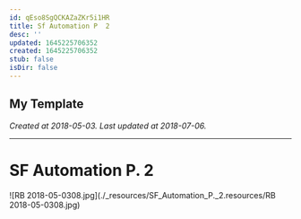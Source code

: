 ```yaml
---
id: qEso8SgQCKAZaZKr5i1HR
title: Sf Automation P  2
desc: ''
updated: 1645225706352
created: 1645225706352
stub: false
isDir: false
---
```

My Template
---

_Created at 2018-05-03._
_Last updated at 2018-07-06._




---

# SF Automation P. 2


![RB 2018-05-0308.jpg](./_resources/SF_Automation_P._2.resources/RB 2018-05-0308.jpg)

